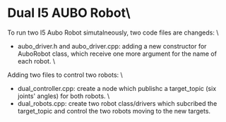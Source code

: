 # Dual I5 AUBO Robot\ 

To run two I5 Aubo Robot simutalneously, two code files are changeds: \
- aubo_driver.h and aubo_driver.cpp: adding a new constructor for AuboRobot class, which receive one more argument for the name of each robot. \

Adding two files to control two robots: \
- dual_controller.cpp: create a node which publishc a target_topic (six joints' angles) for both robots. \
- dual_robots.cpp: create two robot class/drivers which subcribed the target_topic and control the two robots moving to the new targets.







